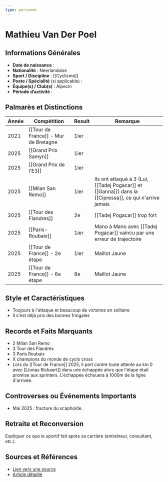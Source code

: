 ```yaml
---
type: personne
---
```

# Mathieu Van Der Poel

## Informations Générales
- **Date de naissance** :  
- **Nationalité** :  Néerlandaise
- **Sport / Discipline** :  [[Cyclisme]]
- **Poste / Spécialité** (si applicable) :  
- **Équipe(s) / Club(s)** :  Alpecin
- **Période d’activité** :  

## Palmarès et Distinctions
| Année | Compétition                          | Result | Remarque                                                                                               |
| ----- | ------------------------------------ | ------ | ------------------------------------------------------------------------------------------------------ |
| 2021  | [[Tour de France]] - Mur de Bretagne | 1ier   |                                                                                                        |
| 2025  | [[Grand Prix Samyn]]                 | 1ier   |                                                                                                        |
| 2025  | [[Grand Prix de l'E3]]               | 1ier   |                                                                                                        |
| 2025  | [[Milan San Remo]]                   | 1ier   | Ils ont attaqué à 3 (Lui, [[Tadej Pogacar]] et [[Ganna]]) dans la [[Cipressa]], ce qui n'arrive jamais |
| 2025  | [[Tour des Flandres]]                | 2e     | [[Tadej Pogacar]] trop fort                                                                            |
| 2025  | [[Paris-Roubaix]]                    | 1ier   | Mano à Mano avec [[Tadej Pogacar]] vaincu par une erreur de trajectoire                                |
| 2025  | [[Tour de France]] - 2e étape        | 1ier   | Maillot Jaune                                                                                          |
| 2025  | [[Tour de France]] - 6e étape        | 8e     | Maillot Jaune                                                                                          |

## Style et Caractéristiques
- Toujours à l'attaque et beaucoup de victoires en solitaire
- Il s'est déjà prix des bonnes fringales

## Records et Faits Marquants
- 2 Milan San Remo
- 3 Tour des Flandres
- 3 Paris Roubaix
- X champions du monde de cyclo cross
- Lors du [[Tour de France]] 2025, il part contre toute attente au km 0 avec [[Jonas Rickaert]] dans une échappée alors que l'étape était promise aux sprinters. L'échappée échouera à 1000m de la ligne d'arrivée.

## Controverses ou Événements Importants
- Mai 2025 : fracture du scaphoïde.

## Retraite et Reconversion
Expliquer ce que le sportif fait après sa carrière (entraîneur, consultant, etc.).

## Sources et Références
- [Lien vers une source](#)
- [Article détaillé](#)
